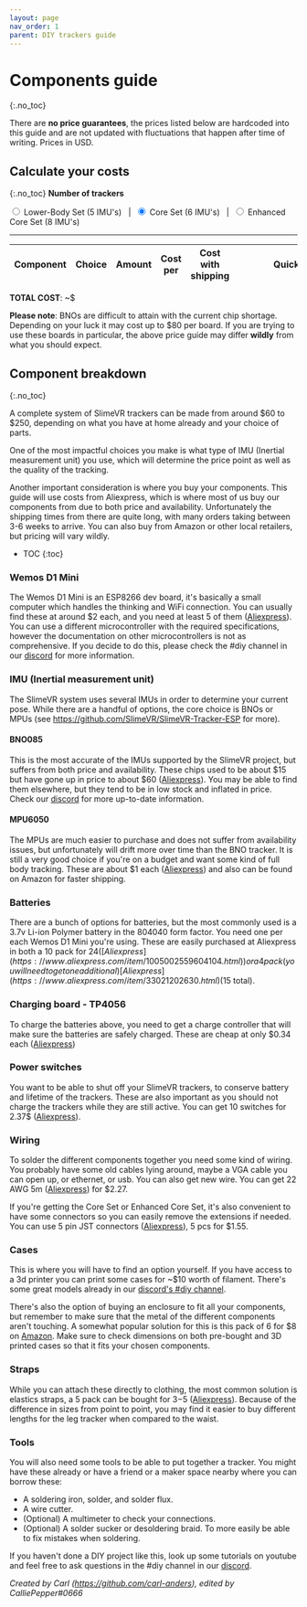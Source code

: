 ```yaml
---
layout: page
nav_order: 1
parent: DIY trackers guide
---
```


# Components guide
{:.no_toc}

There are **no price guarantees**, the prices listed below are hardcoded into this guide and are not updated with fluctuations that happen after time of writing. Prices in USD.

## Calculate your costs
{:.no_toc}
**Number of trackers**

<input id="5imu" type="radio" name="diy-set" value="5"> <label for="5imu">Lower-Body Set (5 IMU's)</label>&nbsp; &nbsp;|&nbsp;
<input id="6imu" type="radio" name="diy-set" value="6" checked="checked"> <label for="6imu">Core Set (6 IMU's)</label>&nbsp; &nbsp;|&nbsp;
<input id="8imu" type="radio" name="diy-set" value="8"> <label for="8imu">Enhanced Core Set (8 IMU's)</label>

---

<table>
<thead>
<tr>
<th>Component</th>
<th>Choice</th>
<th>Amount</th>
<th>Cost per</th>
<th>Cost with shipping</th>
<th style="min-width: 200px">Quick link</th>
</tr>
</thead>
<tbody id="diy-components">
</tbody>
</table>

**TOTAL COST**: ~$<span id="diy-total"></span>

**Please note**: BNOs are difficult to attain with the current chip shortage. Depending on your luck it may cost up to $80 per board. If you are trying to use these boards in particular, the above price guide may differ **wildly** from what you should expect.

## Component breakdown
{:.no_toc}

A complete system of SlimeVR trackers can be made from around $60 to $250, depending on what you have at home already and your choice of parts.

One of the most impactful choices you make is what type of IMU (Inertial measurement unit) you use, which will determine the price point as well as the quality of the tracking.

Another important consideration is where you buy your components. This guide will use costs from Aliexpress, which is where most of us buy our components from due to both price and availability. Unfortunately the shipping times from there are quite long, with many orders taking between 3-6 weeks to arrive. You can also buy from Amazon or other local retailers, but pricing will vary wildly.

* TOC
{:toc}

### Wemos D1 Mini

The Wemos D1 Mini is an ESP8266 dev board, it's basically a small computer which handles the thinking and WiFi connection. You can usually find these at around $2 each, and you need at least 5 of them ([Aliexpress](https://www.aliexpress.com/wholesale?SearchText=D1+mini)). You can use a different microcontroller with the required specifications, however the documentation on other microcontrollers is not as comprehensive. If you decide to do this, please check the #diy channel in our [discord](https://discord.gg/SlimeVR) for more information.


### IMU (Inertial measurement unit)

The SlimeVR system uses several IMUs in order to determine your current pose. While there are a handful of options, the core choice is BNOs or MPUs (see <https://github.com/SlimeVR/SlimeVR-Tracker-ESP> for more).

#### BNO085

This is the most accurate of the IMUs supported by the SlimeVR project, but suffers from both price and availability. These chips used to be about $15 but have gone up in price to about $60 ([Aliexpress](https://www.aliexpress.com/wholesale?SearchText=BNO085)). You may be able to find them elsewhere, but they tend to be in low stock and inflated in price. Check our [discord](https://discord.gg/SlimeVR) for more up-to-date information.

#### MPU6050

The MPUs are much easier to purchase and does not suffer from availability issues, but unfortunately will drift more over time than the BNO tracker. It is still a very good choice if you're on a budget and want some kind of full body tracking. These are about $1 each ([Aliexpress](https://www.aliexpress.com/wholesale?SearchText=MPU6050)) and also can be found on Amazon for faster shipping.

### Batteries

There are a bunch of options for batteries, but the most commonly used is a 3.7v Li-ion Polymer battery in the 804040 form factor. You need one per each Wemos D1 Mini you're using. These are easily purchased at Aliexpress in both a 10 pack for $24 ([Aliexpress](https://www.aliexpress.com/item/1005002559604104.html)) or a 4 pack (you will need to get one additional) [Aliexpress](https://www.aliexpress.com/item/33021202630.html) ($15 total).

### Charging board - TP4056

To charge the batteries above, you need to get a charge controller that will make sure the batteries are safely charged. These are cheap at only $0.34 each ([Aliexpress](https://www.aliexpress.com/item/32649780468.html))

### Power switches

You want to be able to shut off your SlimeVR trackers, to conserve battery and lifetime of the trackers. These are also important as you should not charge the trackers while they are still active. You can get 10 switches for 2.37$ ([Aliexpress](https://www.aliexpress.com/item/32975535599.html)).

### Wiring

To solder the different components together you need some kind of wiring. You probably have some old cables lying around, maybe a VGA cable you can open up, or ethernet, or usb. You can also get new wire. You can get 22 AWG 5m ([Aliexpress](https://www.aliexpress.com/item/1005002632016529.html)) for $2.27.

If you're getting the Core Set or Enhanced Core Set, it's also convenient to have some connectors so you can easily remove the extensions if needed. You can use 5 pin JST connectors ([Aliexpress](https://www.aliexpress.com/item/1005002304293157.html)), 5 pcs for $1.55.

### Cases

This is where you will have to find an option yourself. If you have access to a 3d printer you can print some cases for ~$10 worth of filament. There's some great models already in our [discord's #diy channel](https://discord.gg/SlimeVR).

There's also the option of buying an enclosure to fit all your components, but remember to make sure that the metal of the different components aren't touching. A somewhat popular solution for this is this pack of 6 for $8 on [Amazon](https://www.amazon.com/dp/B08T97JD6Z). Make sure to check dimensions on both pre-bought and 3D printed cases so that it fits your chosen components.

### Straps

While you can attach these directly to clothing, the most common solution is elastics straps, a 5 pack can be bought for $3-$5 ([Aliexpress](https://www.aliexpress.com/item/1005002350231996.html)). Because of the difference in sizes from point to point, you may find it easier to buy different lengths for the leg tracker when compared to the waist.

### Tools

You will also need some tools to be able to put together a tracker. You might have these already or have a friend or a maker space nearby where you can borrow these:

* A soldering iron, solder, and solder flux.
* A wire cutter.
* (Optional) A multimeter to check your connections.
* (Optional) A solder sucker or desoldering braid. To more easily be able to fix mistakes when soldering.

If you haven't done a DIY project like this, look up some tutorials on youtube and feel free to ask questions in the #diy channel in our [discord](https://discord.gg/SlimeVR).

*Created by Carl (<https://github.com/carl-anders>), edited by CalliePepper#0666*
<script src="../assets/js/diy.js"></script>
<style>@media (min-width: 50rem) { .main { max-width: 1100px !important; } }</style>
